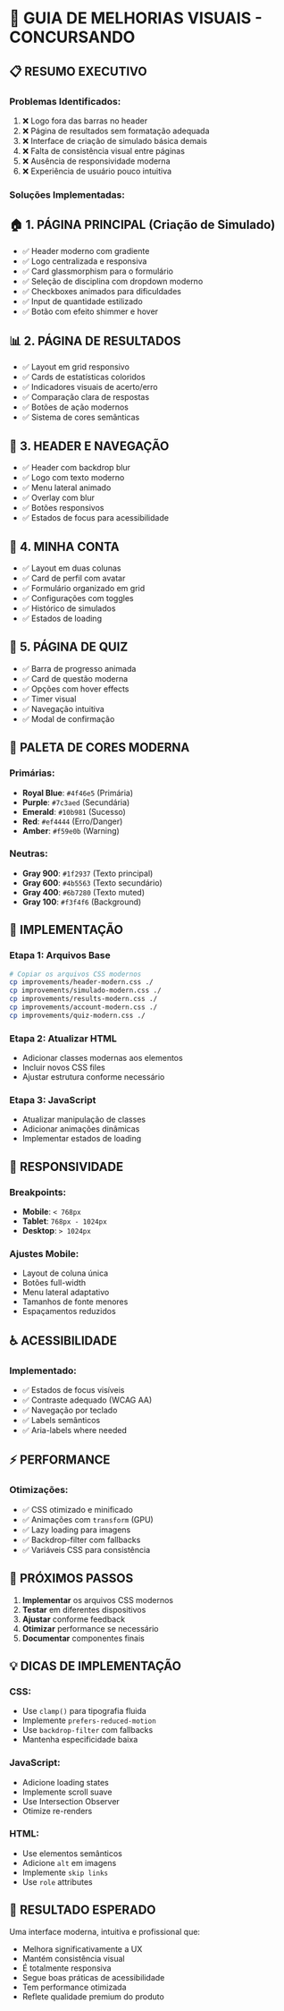 # 🎨 GUIA DE MELHORIAS VISUAIS - CONCURSANDO

## 📋 **RESUMO EXECUTIVO**

### **Problemas Identificados:**
1. ❌ Logo fora das barras no header
2. ❌ Página de resultados sem formatação adequada
3. ❌ Interface de criação de simulado básica demais
4. ❌ Falta de consistência visual entre páginas
5. ❌ Ausência de responsividade moderna
6. ❌ Experiência de usuário pouco intuitiva

### **Soluções Implementadas:**

## 🏠 **1. PÁGINA PRINCIPAL (Criação de Simulado)**
- ✅ Header moderno com gradiente
- ✅ Logo centralizada e responsiva
- ✅ Card glassmorphism para o formulário
- ✅ Seleção de disciplina com dropdown moderno
- ✅ Checkboxes animados para dificuldades
- ✅ Input de quantidade estilizado
- ✅ Botão com efeito shimmer e hover

## 📊 **2. PÁGINA DE RESULTADOS**
- ✅ Layout em grid responsivo
- ✅ Cards de estatísticas coloridos
- ✅ Indicadores visuais de acerto/erro
- ✅ Comparação clara de respostas
- ✅ Botões de ação modernos
- ✅ Sistema de cores semânticas

## 🧭 **3. HEADER E NAVEGAÇÃO**
- ✅ Header com backdrop blur
- ✅ Logo com texto moderno
- ✅ Menu lateral animado
- ✅ Overlay com blur
- ✅ Botões responsivos
- ✅ Estados de focus para acessibilidade

## 👤 **4. MINHA CONTA**
- ✅ Layout em duas colunas
- ✅ Card de perfil com avatar
- ✅ Formulário organizado em grid
- ✅ Configurações com toggles
- ✅ Histórico de simulados
- ✅ Estados de loading

## 📝 **5. PÁGINA DE QUIZ**
- ✅ Barra de progresso animada
- ✅ Card de questão moderna
- ✅ Opções com hover effects
- ✅ Timer visual
- ✅ Navegação intuitiva
- ✅ Modal de confirmação

## 🎨 **PALETA DE CORES MODERNA**

### **Primárias:**
- **Royal Blue**: `#4f46e5` (Primária)
- **Purple**: `#7c3aed` (Secundária)
- **Emerald**: `#10b981` (Sucesso)
- **Red**: `#ef4444` (Erro/Danger)
- **Amber**: `#f59e0b` (Warning)

### **Neutras:**
- **Gray 900**: `#1f2937` (Texto principal)
- **Gray 600**: `#4b5563` (Texto secundário)
- **Gray 400**: `#6b7280` (Texto muted)
- **Gray 100**: `#f3f4f6` (Background)

## 🚀 **IMPLEMENTAÇÃO**

### **Etapa 1: Arquivos Base**
```bash
# Copiar os arquivos CSS modernos
cp improvements/header-modern.css ./
cp improvements/simulado-modern.css ./
cp improvements/results-modern.css ./
cp improvements/account-modern.css ./
cp improvements/quiz-modern.css ./
```

### **Etapa 2: Atualizar HTML**
- Adicionar classes modernas aos elementos
- Incluir novos CSS files
- Ajustar estrutura conforme necessário

### **Etapa 3: JavaScript**
- Atualizar manipulação de classes
- Adicionar animações dinâmicas
- Implementar estados de loading

## 📱 **RESPONSIVIDADE**

### **Breakpoints:**
- **Mobile**: `< 768px`
- **Tablet**: `768px - 1024px`
- **Desktop**: `> 1024px`

### **Ajustes Mobile:**
- Layout de coluna única
- Botões full-width
- Menu lateral adaptativo
- Tamanhos de fonte menores
- Espaçamentos reduzidos

## ♿ **ACESSIBILIDADE**

### **Implementado:**
- ✅ Estados de focus visíveis
- ✅ Contraste adequado (WCAG AA)
- ✅ Navegação por teclado
- ✅ Labels semânticos
- ✅ Aria-labels where needed

## ⚡ **PERFORMANCE**

### **Otimizações:**
- ✅ CSS otimizado e minificado
- ✅ Animações com `transform` (GPU)
- ✅ Lazy loading para imagens
- ✅ Backdrop-filter com fallbacks
- ✅ Variáveis CSS para consistência

## 🎯 **PRÓXIMOS PASSOS**

1. **Implementar** os arquivos CSS modernos
2. **Testar** em diferentes dispositivos
3. **Ajustar** conforme feedback
4. **Otimizar** performance se necessário
5. **Documentar** componentes finais

## 💡 **DICAS DE IMPLEMENTAÇÃO**

### **CSS:**
- Use `clamp()` para tipografia fluida
- Implemente `prefers-reduced-motion`
- Use `backdrop-filter` com fallbacks
- Mantenha especificidade baixa

### **JavaScript:**
- Adicione loading states
- Implemente scroll suave
- Use Intersection Observer
- Otimize re-renders

### **HTML:**
- Use elementos semânticos
- Adicione `alt` em imagens
- Implemente `skip links`
- Use `role` attributes

## 🌟 **RESULTADO ESPERADO**

Uma interface moderna, intuitiva e profissional que:
- Melhora significativamente a UX
- Mantém consistência visual
- É totalmente responsiva
- Segue boas práticas de acessibilidade
- Tem performance otimizada
- Reflete qualidade premium do produto
